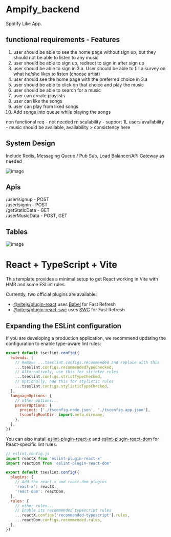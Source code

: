 # Ampify_backend

Spotify Like App.


<h2> functional requirements - Features </h2>

1. user should be able to see the home page without sign up, but they should not be able to listen to any music
2. user should be able to sign up, redirect to sign in after sign up
3. user should be able to sign in
    3.a. User should be able to fill a survey on what he/she likes to listen (choose artist)
4. user should see the home page with the preferred choice in 3.a
5. user should be able to click on that choice and play the music
6. user should be able to search for a music
7. user can create playlists
8. user can like the songs
9. user can play from liked songs
10. Add songs into queue while playing the songs

non functional req - not needed rn
scalability - support 1L users
availability - music should be available, availability > consistency here

<h2>System Design</h2>

Include Redis, Messaging Queue / Pub Sub, Load Balancer/API Gateway as needed

![image](https://github.com/user-attachments/assets/99390391-8a9a-42d9-bc92-67e2b1891603)

<h2>Apis</h2>

/user/signup - POST <br/>
/user/signin - POST <br/>
/getStaticData - GET <br/>
/userMusicData - POST, GET <br/>

<h2>Tables</h2>

![image](https://github.com/user-attachments/assets/1ed29a1b-4613-4f2f-b445-b7aa5f46abec)


# React + TypeScript + Vite

This template provides a minimal setup to get React working in Vite with HMR and some ESLint rules.

Currently, two official plugins are available:

- [@vitejs/plugin-react](https://github.com/vitejs/vite-plugin-react/blob/main/packages/plugin-react/README.md) uses [Babel](https://babeljs.io/) for Fast Refresh
- [@vitejs/plugin-react-swc](https://github.com/vitejs/vite-plugin-react-swc) uses [SWC](https://swc.rs/) for Fast Refresh

## Expanding the ESLint configuration

If you are developing a production application, we recommend updating the configuration to enable type-aware lint rules:

```js
export default tseslint.config({
  extends: [
    // Remove ...tseslint.configs.recommended and replace with this
    ...tseslint.configs.recommendedTypeChecked,
    // Alternatively, use this for stricter rules
    ...tseslint.configs.strictTypeChecked,
    // Optionally, add this for stylistic rules
    ...tseslint.configs.stylisticTypeChecked,
  ],
  languageOptions: {
    // other options...
    parserOptions: {
      project: ['./tsconfig.node.json', './tsconfig.app.json'],
      tsconfigRootDir: import.meta.dirname,
    },
  },
})
```

You can also install [eslint-plugin-react-x](https://github.com/Rel1cx/eslint-react/tree/main/packages/plugins/eslint-plugin-react-x) and [eslint-plugin-react-dom](https://github.com/Rel1cx/eslint-react/tree/main/packages/plugins/eslint-plugin-react-dom) for React-specific lint rules:

```js
// eslint.config.js
import reactX from 'eslint-plugin-react-x'
import reactDom from 'eslint-plugin-react-dom'

export default tseslint.config({
  plugins: {
    // Add the react-x and react-dom plugins
    'react-x': reactX,
    'react-dom': reactDom,
  },
  rules: {
    // other rules...
    // Enable its recommended typescript rules
    ...reactX.configs['recommended-typescript'].rules,
    ...reactDom.configs.recommended.rules,
  },
})
```
